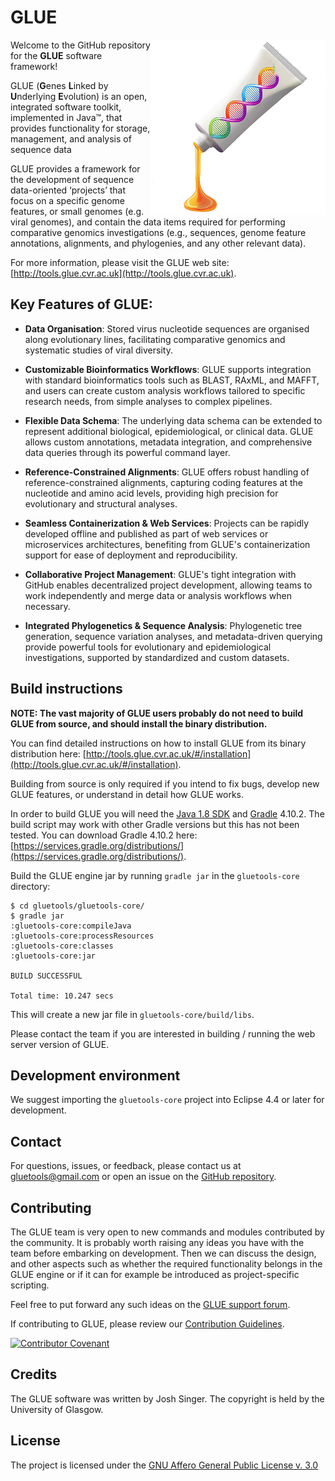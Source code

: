 # GLUE

<img src="md/glue-logo.png" align="right" alt="" width="280" />

Welcome to the GitHub repository for the **GLUE** software framework!

GLUE (**G**enes **L**inked by **U**nderlying **E**volution) is an open, integrated software toolkit, implemented in Java™, that provides functionality for storage, management, and analysis of sequence data 

GLUE provides a framework for the development of sequence data-oriented ‘projects’ that focus on a specific genome features, or small genomes (e.g. viral genomes), and contain the data items required for performing comparative genomics investigations (e.g., sequences, genome feature annotations, alignments, and phylogenies, and any other relevant data).

For more information, please visit the GLUE web site: [http://tools.glue.cvr.ac.uk](http://tools.glue.cvr.ac.uk).

## Key Features of GLUE:

-   **Data Organisation**: Stored virus nucleotide sequences are organised along evolutionary lines, facilitating comparative genomics and systematic studies of viral diversity.

-   **Customizable Bioinformatics Workflows**: GLUE supports integration with standard bioinformatics tools such as BLAST, RAxML, and MAFFT, and users can create custom analysis workflows tailored to specific research needs, from simple analyses to complex pipelines.

-   **Flexible Data Schema**: The underlying data schema can be extended to represent additional biological, epidemiological, or clinical data. GLUE allows custom annotations, metadata integration, and comprehensive data queries through its powerful command layer.

-   **Reference-Constrained Alignments**: GLUE offers robust handling of reference-constrained alignments, capturing coding features at the nucleotide and amino acid levels, providing high precision for evolutionary and structural analyses.

-   **Seamless Containerization & Web Services**: Projects can be rapidly developed offline and published as part of web services or microservices architectures, benefiting from GLUE's containerization support for ease of deployment and reproducibility.

-   **Collaborative Project Management**: GLUE's tight integration with GitHub enables decentralized project development, allowing teams to work independently and merge data or analysis workflows when necessary.

-   **Integrated Phylogenetics & Sequence Analysis**: Phylogenetic tree generation, sequence variation analyses, and metadata-driven querying provide powerful tools for evolutionary and epidemiological investigations, supported by standardized and custom datasets.

## Build instructions

**NOTE: The vast majority of GLUE users probably do not need to build GLUE from source, and should install the binary distribution.**

You can find detailed instructions on how to install GLUE from its binary distribution here: [http://tools.glue.cvr.ac.uk/#/installation](http://tools.glue.cvr.ac.uk/#/installation).

Building from source is only required if you intend to fix bugs, develop new GLUE features, or understand in detail how GLUE works. 

In order to build GLUE you will need the [Java 1.8 SDK](http://www.oracle.com/technetwork/java/javase/downloads/jdk8-downloads-2133151.html) and [Gradle](https://gradle.org/) 4.10.2. The build script may work with other Gradle versions but this has not been tested. You can download Gradle 4.10.2 here: [https://services.gradle.org/distributions/](https://services.gradle.org/distributions/).

Build the GLUE engine jar by running `gradle jar` in the `gluetools-core` directory: 

```
$ cd gluetools/gluetools-core/
$ gradle jar
:gluetools-core:compileJava
:gluetools-core:processResources
:gluetools-core:classes
:gluetools-core:jar

BUILD SUCCESSFUL

Total time: 10.247 secs
```

This will create a new jar file in `gluetools-core/build/libs`.

Please contact the team if you are interested in building / running the web server version of GLUE.

## Development environment

We suggest importing the `gluetools-core` project into Eclipse 4.4 or later for development.

## Contact

For questions, issues, or feedback, please contact us at [gluetools@gmail.com](mailto:gluetools@gmail.com) or open an issue on the [GitHub repository](https://github.com/giffordlabcvr/gluetools/issues).

## Contributing

The GLUE team is very open to new commands and modules contributed by the community. It is probably worth raising any ideas you have with the team before embarking on development. Then we can discuss the design, and other aspects such as whether the required functionality belongs in the GLUE engine or if it can for example be introduced as project-specific scripting. 

Feel free to put forward any such ideas on the [GLUE support forum](https://groups.google.com/forum/#!forum/glue-support).

If contributing to GLUE, please review our [Contribution Guidelines](./md/CONTRIBUTING.md).

[![Contributor Covenant](https://img.shields.io/badge/Contributor%20Covenant-2.1-4baaaa.svg)](./md/code_of_conduct.md) 

## Credits

The GLUE software was written by Josh Singer. The copyright is held by the University of Glasgow.

## License

The project is licensed under the [GNU Affero General Public License v. 3.0](https://www.gnu.org/licenses/agpl-3.0.en.html)
